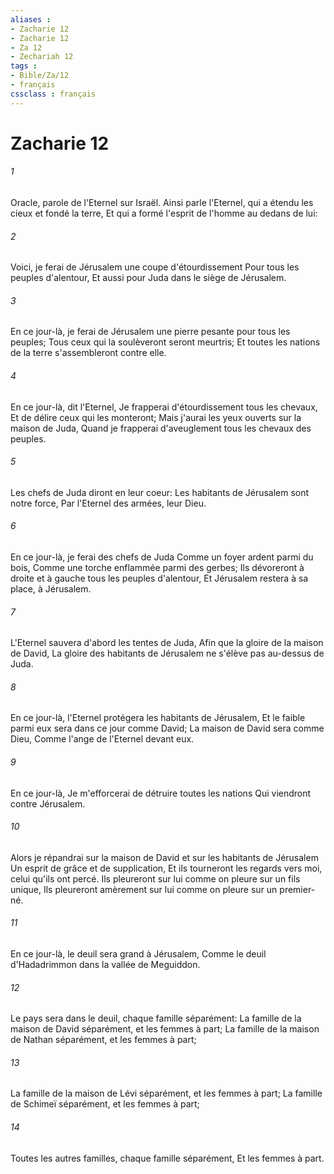 ```yaml
---
aliases : 
- Zacharie 12
- Zacharie 12
- Za 12
- Zechariah 12
tags : 
- Bible/Za/12
- français
cssclass : français
---
```


# Zacharie 12

###### 1
Oracle, parole de l'Eternel sur Israël. Ainsi parle l'Eternel, qui a étendu les cieux et fondé la terre, Et qui a formé l'esprit de l'homme au dedans de lui:
###### 2
Voici, je ferai de Jérusalem une coupe d'étourdissement Pour tous les peuples d'alentour, Et aussi pour Juda dans le siège de Jérusalem.
###### 3
En ce jour-là, je ferai de Jérusalem une pierre pesante pour tous les peuples; Tous ceux qui la soulèveront seront meurtris; Et toutes les nations de la terre s'assembleront contre elle.
###### 4
En ce jour-là, dit l'Eternel, Je frapperai d'étourdissement tous les chevaux, Et de délire ceux qui les monteront; Mais j'aurai les yeux ouverts sur la maison de Juda, Quand je frapperai d'aveuglement tous les chevaux des peuples.
###### 5
Les chefs de Juda diront en leur coeur: Les habitants de Jérusalem sont notre force, Par l'Eternel des armées, leur Dieu.
###### 6
En ce jour-là, je ferai des chefs de Juda Comme un foyer ardent parmi du bois, Comme une torche enflammée parmi des gerbes; Ils dévoreront à droite et à gauche tous les peuples d'alentour, Et Jérusalem restera à sa place, à Jérusalem.
###### 7
L'Eternel sauvera d'abord les tentes de Juda, Afin que la gloire de la maison de David, La gloire des habitants de Jérusalem ne s'élève pas au-dessus de Juda.
###### 8
En ce jour-là, l'Eternel protégera les habitants de Jérusalem, Et le faible parmi eux sera dans ce jour comme David; La maison de David sera comme Dieu, Comme l'ange de l'Eternel devant eux.
###### 9
En ce jour-là, Je m'efforcerai de détruire toutes les nations Qui viendront contre Jérusalem.
###### 10
Alors je répandrai sur la maison de David et sur les habitants de Jérusalem Un esprit de grâce et de supplication, Et ils tourneront les regards vers moi, celui qu'ils ont percé. Ils pleureront sur lui comme on pleure sur un fils unique, Ils pleureront amèrement sur lui comme on pleure sur un premier-né.
###### 11
En ce jour-là, le deuil sera grand à Jérusalem, Comme le deuil d'Hadadrimmon dans la vallée de Meguiddon.
###### 12
Le pays sera dans le deuil, chaque famille séparément: La famille de la maison de David séparément, et les femmes à part; La famille de la maison de Nathan séparément, et les femmes à part;
###### 13
La famille de la maison de Lévi séparément, et les femmes à part; La famille de Schimeï séparément, et les femmes à part;
###### 14
Toutes les autres familles, chaque famille séparément, Et les femmes à part.
